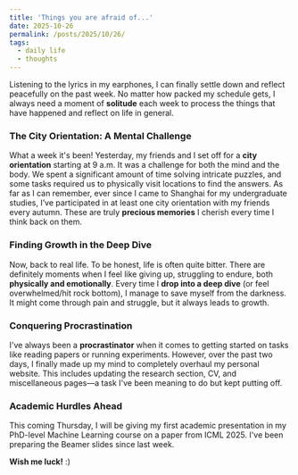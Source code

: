 ```yaml
---
title: 'Things you are afraid of...'
date: 2025-10-26
permalink: /posts/2025/10/26/
tags:
  - daily life
  - thoughts
---
```


Listening to the lyrics in my earphones, I can finally settle down and reflect peacefully on the past week.
No matter how packed my schedule gets, I always need a moment of **solitude** each week to process the things that have happened and reflect on life in general.

### The City Orientation: A Mental Challenge

What a week it's been! Yesterday, my friends and I set off for a **city orientation** starting at 9 a.m. It was a challenge for both the mind and the body. We spent a significant amount of time solving intricate puzzles, and some tasks required us to physically visit locations to find the answers. As far as I can remember, ever since I came to Shanghai for my undergraduate studies, I’ve participated in at least one city orientation with my friends every autumn. These are truly **precious memories** I cherish every time I think back on them.

### Finding Growth in the Deep Dive

Now, back to real life.
To be honest, life is often quite bitter. There are definitely moments when I feel like giving up, struggling to endure, both **physically and emotionally**. Every time I **drop into a deep dive** (or feel overwhelmed/hit rock bottom), I manage to save myself from the darkness. It might come through pain and struggle, but it always leads to growth.

### Conquering Procrastination

I've always been a **procrastinator** when it comes to getting started on tasks like reading papers or running experiments. However, over the past two days, I finally made up my mind to completely overhaul my personal website. This includes updating the research section, CV, and miscellaneous pages—a task I've been meaning to do but kept putting off.

### Academic Hurdles Ahead

This coming Thursday, I will be giving my first academic presentation in my PhD-level Machine Learning course on a paper from ICML 2025. I've been preparing the Beamer slides since last week.

**Wish me luck!** :)